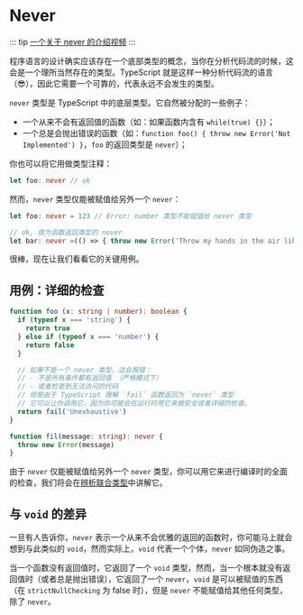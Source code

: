 # Never

::: tip
[一个关于 never 的介绍视频](https://egghead.io/lessons/typescript-use-the-never-type-to-avoid-code-with-dead-ends-using-typescript)
:::

程序语言的设计确实应该存在一个底部类型的概念，当你在分析代码流的时候，这会是一个理所当然存在的类型。TypeScript 就是这样一种分析代码流的语言（:sunglasses:），因此它需要一个可靠的，代表永远不会发生的类型。

`never` 类型是 TypeScript 中的底层类型。它自然被分配的一些例子：

- 一个从来不会有返回值的函数（如：如果函数内含有 `while(true) {}`）；
- 一个总是会抛出错误的函数（如：`function foo() { throw new Error('Not Implemented') }`，`foo` 的返回类型是 `never`）；

你也可以将它用做类型注释：

```ts
let foo: never // ok
```

然而，`never` 类型仅能被赋值给另外一个 `never`：

```ts
let foo: never = 123 // Error: number 类型不能赋值给 never 类型

// ok, 做为函数返回类型的 never
let bar: never =(() => { throw new Error('Throw my hands in the air like I just dont care') })()
```

很棒，现在让我们看看它的关键用例。

## 用例：详细的检查

```ts
function foo (x: string | number): boolean {
  if (typeof x === 'string') {
    return true
  } else if (typeof x === 'number') {
    return false
  }

  // 如果不是一个 never 类型，这会报错：
  // - 不是所有条件都有返回值 （严格模式下）
  // - 或者检查到无法访问的代码
  // 但是由于 TypeScript 理解 `fail` 函数返回为 `never` 类型
  // 它可以让你调用它，因为你可能会在运行时用它来做安全或者详细的检查。
  return fail('Unexhaustive')
}

function fil(message: string): never {
  throw new Error(message)
}
```

由于 `never` 仅能被赋值给另外一个 `never` 类型，你可以用它来进行编译时的全面的检查，我们将会在[辨析联合类型](./)中讲解它。

## 与 `void` 的差异

一旦有人告诉你，`never` 表示一个从来不会优雅的返回的函数时，你可能马上就会想到与此类似的 `void`，然而实际上，`void` 代表一个个体，`never` 如同伪造之事。

当一个函数没有返回值时，它返回了一个 `void` 类型，然而，当一个根本就没有返回值时（或者总是抛出错误），它返回了一个 `never`，`void` 是可以被赋值的东西（在 `strictNullChecking` 为 false 时），但是 `never` 不能赋值给其他任何类型，除了 `never`。